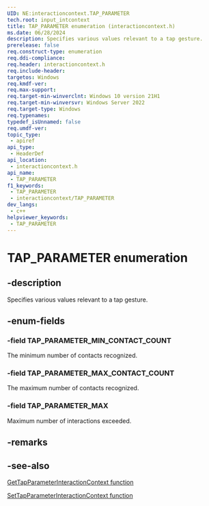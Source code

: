 ```yaml
---
UID: NE:interactioncontext.TAP_PARAMETER
tech.root: input_intcontext
title: TAP_PARAMETER enumeration (interactioncontext.h)
ms.date: 06/28/2024
description: Specifies various values relevant to a tap gesture.
prerelease: false
req.construct-type: enumeration
req.ddi-compliance: 
req.header: interactioncontext.h
req.include-header: 
targetos: Windows
req.kmdf-ver: 
req.max-support: 
req.target-min-winverclnt: Windows 10 version 21H1
req.target-min-winversvr: Windows Server 2022
req.target-type: Windows
req.typenames: 
typedef_isUnnamed: false
req.umdf-ver: 
topic_type:
 - apiref
api_type:
 - HeaderDef
api_location:
 - interactioncontext.h
api_name:
 - TAP_PARAMETER
f1_keywords:
 - TAP_PARAMETER
 - interactioncontext/TAP_PARAMETER
dev_langs:
 - c++
helpviewer_keywords:
 - TAP_PARAMETER
---
```


# TAP_PARAMETER enumeration

## -description

Specifies various values relevant to a tap gesture.

## -enum-fields

### -field TAP_PARAMETER_MIN_CONTACT_COUNT

The minimum number of contacts recognized.

### -field TAP_PARAMETER_MAX_CONTACT_COUNT

The maximum number of contacts recognized.

### -field TAP_PARAMETER_MAX

Maximum number of interactions exceeded.

## -remarks

## -see-also

[GetTapParameterInteractionContext function](nf-interactioncontext-gettapparameterinteractioncontext.md)

[SetTapParameterInteractionContext function](nf-interactioncontext-settapparameterinteractioncontext.md)
